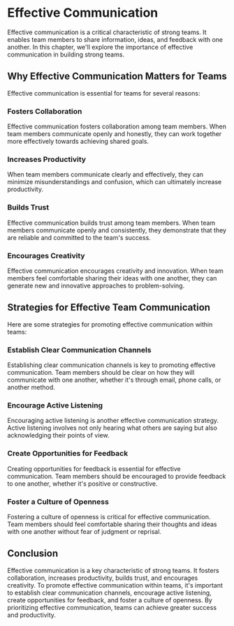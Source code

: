 # Effective Communication

Effective communication is a critical characteristic of strong teams. It enables team members to share information, ideas, and feedback with one another. In this chapter, we'll explore the importance of effective communication in building strong teams.

## Why Effective Communication Matters for Teams

Effective communication is essential for teams for several reasons:

### Fosters Collaboration

Effective communication fosters collaboration among team members. When team members communicate openly and honestly, they can work together more effectively towards achieving shared goals.

### Increases Productivity

When team members communicate clearly and effectively, they can minimize misunderstandings and confusion, which can ultimately increase productivity.

### Builds Trust

Effective communication builds trust among team members. When team members communicate openly and consistently, they demonstrate that they are reliable and committed to the team's success.

### Encourages Creativity

Effective communication encourages creativity and innovation. When team members feel comfortable sharing their ideas with one another, they can generate new and innovative approaches to problem-solving.

## Strategies for Effective Team Communication

Here are some strategies for promoting effective communication within teams:

### Establish Clear Communication Channels

Establishing clear communication channels is key to promoting effective communication. Team members should be clear on how they will communicate with one another, whether it's through email, phone calls, or another method.

### Encourage Active Listening

Encouraging active listening is another effective communication strategy. Active listening involves not only hearing what others are saying but also acknowledging their points of view.

### Create Opportunities for Feedback

Creating opportunities for feedback is essential for effective communication. Team members should be encouraged to provide feedback to one another, whether it's positive or constructive.

### Foster a Culture of Openness

Fostering a culture of openness is critical for effective communication. Team members should feel comfortable sharing their thoughts and ideas with one another without fear of judgment or reprisal.

## Conclusion

Effective communication is a key characteristic of strong teams. It fosters collaboration, increases productivity, builds trust, and encourages creativity. To promote effective communication within teams, it's important to establish clear communication channels, encourage active listening, create opportunities for feedback, and foster a culture of openness. By prioritizing effective communication, teams can achieve greater success and productivity.
